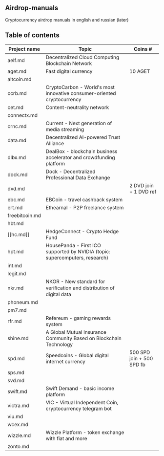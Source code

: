 ## Airdrop-manuals
Cryptocurrency airdrop manuals in english and russian (later)

## Table of contents
Project name | Topic | Coins #
| - | - | - |
aelf.md | Decentralized Cloud Computing Blockchain Network | 
aget.md | Fast digital currency | 10 AGET
altcoin.md | | 
ccrb.md | CryptoCarbon - World's most innovative consumer-oriented cryptocurrency | 
cet.md | Content-neutrality network | 
connectx.md | | 
crnc.md | Current - Next generation of media streaming | 
data.md | Decentralized AI-powered Trust Alliance | 
dlbx.md | DealBox - blockchain business accelerator and crowdfunding platform | 
dock.md | Dock - Decentralized Professional Data Exchange | 
dvd.md | | 2 DVD join + 1 DVD ref
ebc.md | EBCoin - travel cashback system | 
ert.md | Ethearnal - P2P freelance system |
freebitcoin.md | | 
hbt.md | | 
[[hc.md]] | HedgeConnect - Crypto Hedge Fund | 
hpt.md | HousePanda - First ICO supported by NVIDIA (topic: supercomputers, research) | 
int.md | | 
legit.md | | 
nkr.md | NKOR - New standard for veriﬁcation and distribution of digital data | 
phoneum.md | | 
pm7.md | | 
rfr.md | Refereum - gaming rewards system | 
shine.md | A Global Mutual Insurance Community Based on Blockchain Technology | 
spd.md | Speedcoins - Global digital internet currency | 500 SPD join + 500 SPD fb
sps.md | | 
svd.md | | 
swift.md | Swift Demand - basic income platform | 
victra.md | VIC - Virtual Independent Coin, cryptocurrency telegram bot | 
viu.md | | 
wcex.md | | 
wizzle.md | Wizzle Platform - token exchange with fiat and more | 
zonto.md | | 

